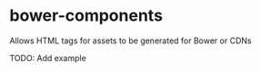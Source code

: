 bower-components
================

Allows HTML tags for assets to be generated for Bower or CDNs

TODO: Add example